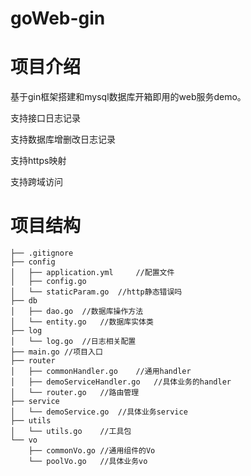 # goWeb-gin



# 项目介绍

基于gin框架搭建和mysql数据库开箱即用的web服务demo。

支持接口日志记录

支持数据库增删改日志记录

支持https映射

支持跨域访问

# 项目结构



```
├── .gitignore
├── config
│   ├── application.yml		//配置文件
│   ├── config.go
│   └── staticParam.go	//http静态错误吗
├── db
│   ├── dao.go	//数据库操作方法
│   └── entity.go	//数据库实体类
├── log
│   └── log.go	//日志相关配置
├── main.go	//项目入口
├── router
│   ├── commonHandler.go	//通用handler
│   ├── demoServiceHandler.go	//具体业务的handler
│   └── router.go	//路由管理
├── service
│   └── demoService.go	//具体业务service
├── utils
│   └── utils.go	//工具包
└── vo
    ├── commonVo.go	//通用组件的Vo
    └── poolVo.go	//具体业务vo
```








